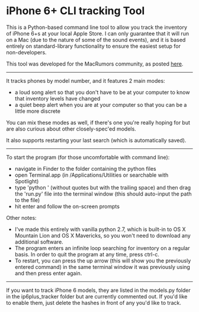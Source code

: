 # iPhone 6+ CLI tracking Tool

This is a Python-based command line tool to allow you track the inventory of iPhone 6+s at your local Apple Store. I can only guarantee that it will run on a Mac (due to the nature of some of the sound events), and it is based entirely on standard-library functionality to ensure the easiest setup for non-developers.

This tool was developed for the MacRumors community, as posted [here](http://forums.macrumors.com/showthread.php?p=19868260#post19868260).

--------

It tracks phones by model number, and it features 2 main modes:
* a loud song alert so that you don't have to be at your computer to know that inventory levels have changed
* a quiet beep alert when you are at your computer so that you can be a little more discrete

You can mix these modes as well, if there's one you're really hoping for but are also curious about other closely-spec'ed models.

It also supports restarting your last search (which is automatically saved).

--------

To start the program (for those uncomfortable with command line):
* navigate in Finder to the folder containing the python files
* open Terminal.app (in /Applications/Utilities or searchable with Spotlight)
* type 'python ' (without quotes but with the trailing space) and then drag the 'run.py' file into the terminal window (this should auto-input the path to the file)
* hit enter and follow the on-screen prompts

Other notes:
* I've made this entirely with vanilla python 2.7, which is built-in to OS X Mountain Lion and OS X Mavericks, so you won't need to download any additional software.
* The program enters an infinite loop searching for inventory on a regular basis. In order to quit the program at any time, press ctrl-c.
* To restart, you can press the up arrow (this will show you the previously entered command) in the same terminal window it was previously using and then press enter again.

--------

If you want to track iPhone 6 models, they are listed in the models.py folder in the ip6plus_tracker folder but are currently commented out. If you'd like to enable them, just delete the hashes in front of any you'd like to track.